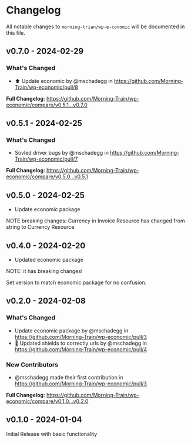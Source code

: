 # Changelog

All notable changes to `morning-trian/wp-e-conomic` will be documented in this file.

## v0.7.0 - 2024-02-29

### What's Changed

* ⬆️ Update economic by @mschadegg in https://github.com/Morning-Train/wp-economic/pull/8

**Full Changelog**: https://github.com/Morning-Train/wp-economic/compare/v0.5.1...v0.7.0

## v0.5.1 - 2024-02-25

### What's Changed

* Sovled driver bugs by @mschadegg in https://github.com/Morning-Train/wp-economic/pull/7

**Full Changelog**: https://github.com/Morning-Train/wp-economic/compare/v0.5.0...v0.5.1

## v0.5.0 - 2024-02-25

* Update economic package

NOTE breaking changes: Currency in Invoice Resource has changed from string to Currency Resource

## v0.4.0 - 2024-02-20

* Updated economic package

NOTE: it has breaking changes!

Set version to match economic package for no confusion.

## v0.2.0 - 2024-02-08

### What's Changed

* Update economic package by @mschadegg in https://github.com/Morning-Train/wp-economic/pull/3
* 📝 Updated shields to correctly urls by @mschadegg in https://github.com/Morning-Train/wp-economic/pull/4

### New Contributors

* @mschadegg made their first contribution in https://github.com/Morning-Train/wp-economic/pull/3

**Full Changelog**: https://github.com/Morning-Train/wp-economic/compare/v0.1.0...v0.2.0

## v0.1.0 - 2024-01-04

Initial Release with basic functionality
